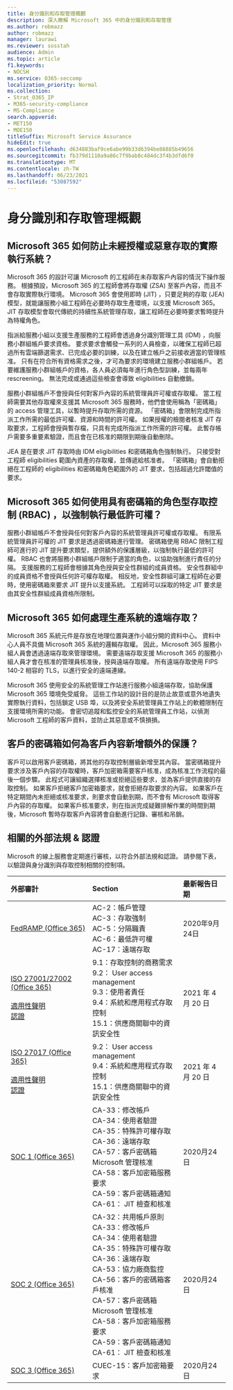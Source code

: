 ```yaml
---
title: 身分識別和存取管理概觀
description: 深入瞭解 Microsoft 365 中的身分識別和存取管理
ms.author: robmazz
author: robmazz
manager: laurawi
ms.reviewer: sosstah
audience: Admin
ms.topic: article
f1.keywords:
- NOCSH
ms.service: O365-seccomp
localization_priority: Normal
ms.collection:
- Strat_O365_IP
- M365-security-compliance
- MS-Compliance
search.appverid:
- MET150
- MOE150
titleSuffix: Microsoft Service Assurance
hideEdit: true
ms.openlocfilehash: d634883baf9ce6abe99b33d6394be86885b49656
ms.sourcegitcommit: fb379d1110a9a86c7f9bab8c484dc3f4b3dfd6f0
ms.translationtype: MT
ms.contentlocale: zh-TW
ms.lasthandoff: 06/23/2021
ms.locfileid: "53087592"
---
```

# <a name="identity-and-access-management-overview"></a>身分識別和存取管理概觀

## <a name="how-does-microsoft-365-protect-production-systems-from-unauthorized-or-malicious-access"></a>Microsoft 365 如何防止未經授權或惡意存取的實際執行系統？

Microsoft 365 的設計可讓 Microsoft 的工程師在未存取客戶內容的情況下操作服務。 根據預設，Microsoft 365 的工程師會將存取權 (ZSA) 至客戶內容，而且不會存取實際執行環境。 Microsoft 365 會使用即時 (JIT) ，只要足夠的存取 (JEA) 模型，就能讓服務小組工程師在必要時存取生產環境，以支援 Microsoft 365。 JIT 存取模型會取代傳統的持續性系統管理存取，讓工程師在必要時要求暫時提升為特權角色。

指派給服務小組以支援生產服務的工程師會透過身分識別管理工具 (IDM) ，向服務小群組帳戶要求資格。 要求要求會觸發一系列的人員檢查，以確保工程師已超過所有雲端篩選需求、已完成必要的訓練，以及在建立帳戶之前接收適當的管理核准。 只有在符合所有資格需求之後，才可為要求的環境建立服務小群組帳戶。 若要維護服務小群組帳戶的資格，各人員必須每年進行角色型訓練，並每兩年 rescreening。 無法完成或通過這些檢查會導致 eligibilities 自動撤銷。

服務小群組帳戶不會授與任何對客戶內容的系統管理員許可權或存取權。 當工程師需要其他存取權來支援其 Microsoft 365 服務時，他們會使用稱為「密碼箱」的 access 管理工具，以暫時提升存取所需的資源。 「密碼箱」會限制完成所指派工作所需的最低許可權、資源和時間的許可權。 如果授權的檢閱者核准 JIT 存取要求，工程師會授與暫存檔，只具有完成所指派工作所需的許可權。 此暫存帳戶需要多重要素驗證，而且會在已核准的期限到期後自動刪除。

JEA 是在要求 JIT 存取時由 IDM eligibilities 和密碼箱角色強制執行。 只接受對工程師 eligibilities 範圍內資產的存取權，並傳遞給核准者。 「密碼箱」會自動拒絕在工程師的 eligibilities 和密碼箱角色範圍外的 JIT 要求，包括超過允許閾值的要求。  

## <a name="how-does-microsoft-365-use-role-based-access-control-rbac-with-lockbox-to-enforce-least-privilege"></a>Microsoft 365 如何使用具有密碼箱的角色型存取控制 (RBAC) ，以強制執行最低許可權？

服務小群組帳戶不會授與任何對客戶內容的系統管理員許可權或存取權。 有限系統管理員許可權的 JIT 要求是透過密碼箱進行管理。 密碼箱使用 RBAC 限制工程師可進行的 JIT 提升要求類型，提供額外的保護層級，以強制執行最低的許可權。 RBAC 也會將服務小群組帳戶限制于適當的角色，以協助強制進行責任的分隔。
支援服務的工程師會根據其角色授與安全性群組的成員資格。 安全性群組中的成員資格不會授與任何許可權存取權。 相反地，安全性群組可讓工程師在必要時，使用密碼箱來要求 JIT 提升以支援系統。 工程師可以採取的特定 JIT 要求是由其安全性群組成員資格所限制。

## <a name="how-does-microsoft-365-handle-remote-access-to-production-systems"></a>Microsoft 365 如何處理生產系統的遠端存取？

Microsoft 365 系統元件是存放在地理位置與運作小組分開的資料中心。 資料中心人員不具備 Microsoft 365 系統的邏輯存取權。 因此，Microsoft 365 服務小組人員會透過遠端存取來管理環境。 需要遠端存取支援 Microsoft 365 的服務小組人員才會在核准的管理員核准後，授與遠端存取權。 所有遠端存取使用 FIPS 140-2 相容的 TLS，以進行安全的遠端連線。

Microsoft 365 使用安全的系統管理工作站進行服務小組遠端存取，協助保護 Microsoft 365 環境免受威脅。 這些工作站的設計目的是防止故意或意外地遺失實際執行資料，包括鎖定 USB 埠，以及將安全系統管理員工作站上的軟體限制在支援環境所需的功能。 會密切追蹤和監控安全的系統管理員工作站，以偵測 Microsoft 工程師的客戶資料，並防止其惡意或不慎損損。

## <a name="how-does-customer-lockbox-add-additional-protection-for-customer-content"></a>客戶的密碼箱如何為客戶內容新增額外的保護？

客戶可以啟用客戶密碼箱，將其他的存取控制層級新增至其內容。 當密碼箱提升要求涉及客戶內容的存取權時，客戶加密箱需要客戶核准，成為核准工作流程的最後一個步驟。 此程式可讓組織選擇核准或拒絕這些要求，並為客戶提供直接的存取控制。 如果客戶拒絕客戶加密箱要求，就會拒絕存取要求的內容。 如果客戶在特定期間內未拒絕或核准要求，則要求會自動到期，而不會有 Microsoft 取得客戶內容的存取權。 如果客戶核准要求，則在指派完成疑難排解作業的時間到期後，Microsoft 暫時存取客戶內容將會自動進行記錄、審核和吊銷。

## <a name="related-external-regulations--certifications"></a>相關的外部法規 & 認證

Microsoft 的線上服務會定期進行審核，以符合外部法規和認證。 請參閱下表，以驗證與身分識別與存取控制相關的控制項。

| **外部審計** | **Section** | **最新報告日期** |
|:--------------------|:------------|:-----------------------|
| [FedRAMP (Office 365) ](https://compliance.microsoft.com/compliancemanager) | AC-2：帳戶管理 <br> AC-3：存取強制 <br> AC-5：分隔職責 <br> AC-6：最低許可權 <br> AC-17：遠端存取 | 2020年9月24日 |
| [ISO 27001/27002 (Office 365) ](https://servicetrust.microsoft.com/ViewPage/MSComplianceGuideV3?command=Download&downloadType=Document&downloadId=8d625374-4f2d-49f8-9d37-a4281ba98222&tab=7027ead0-3d6b-11e9-b9e1-290b1eb4cdeb&docTab=7027ead0-3d6b-11e9-b9e1-290b1eb4cdeb_ISO_Reports) <br><br> [適用性聲明](https://servicetrust.microsoft.com/ViewPage/MSComplianceGuideV3?command=Download&downloadType=Document&downloadId=c0df4ce8-c77e-4183-84eb-c8688470d8b1&tab=7027ead0-3d6b-11e9-b9e1-290b1eb4cdeb&docTab=7027ead0-3d6b-11e9-b9e1-290b1eb4cdeb_ISO_Reports) <br> [認證](https://servicetrust.microsoft.com/ViewPage/MSComplianceGuideV3?command=Download&downloadType=Document&downloadId=1e84a14a-2468-45ac-9412-5e53250d57ec&tab=7027ead0-3d6b-11e9-b9e1-290b1eb4cdeb&docTab=7027ead0-3d6b-11e9-b9e1-290b1eb4cdeb_ISO_Reports) | 9.1：存取控制的商務需求 <br> 9.2： User access management <br> 9.3：使用者責任 <br> 9.4：系統和應用程式存取控制 <br> 15.1：供應商關聯中的資訊安全性 | 2021 年 4 月 20 日 |
| [ISO 27017 (Office 365) ](https://servicetrust.microsoft.com/ViewPage/MSComplianceGuideV3?command=Download&downloadType=Document&downloadId=8d625374-4f2d-49f8-9d37-a4281ba98222&tab=7027ead0-3d6b-11e9-b9e1-290b1eb4cdeb&docTab=7027ead0-3d6b-11e9-b9e1-290b1eb4cdeb_ISO_Reports) <br><br> [適用性聲明](https://servicetrust.microsoft.com/ViewPage/MSComplianceGuideV3?command=Download&downloadType=Document&downloadId=c0df4ce8-c77e-4183-84eb-c8688470d8b1&tab=7027ead0-3d6b-11e9-b9e1-290b1eb4cdeb&docTab=7027ead0-3d6b-11e9-b9e1-290b1eb4cdeb_ISO_Reports) <br> [認證](https://servicetrust.microsoft.com/ViewPage/MSComplianceGuideV3?command=Download&downloadType=Document&downloadId=70de0999-5451-43a3-9ef4-761e8fbfb1a3&tab=7027ead0-3d6b-11e9-b9e1-290b1eb4cdeb&docTab=7027ead0-3d6b-11e9-b9e1-290b1eb4cdeb_ISO_Reports) | 9.2： User access management <br> 9.4：系統和應用程式存取控制 <br> 15.1：供應商關聯中的資訊安全性 | 2021 年 4 月 20 日 |
| [SOC 1 (Office 365) ](https://servicetrust.microsoft.com/ViewPage/MSComplianceGuideV3?command=Download&downloadType=Document&downloadId=90df3f9c-3aaf-4dbf-99d0-ca9f2991721b&tab=7027ead0-3d6b-11e9-b9e1-290b1eb4cdeb&docTab=7027ead0-3d6b-11e9-b9e1-290b1eb4cdeb_SOC_%2F_SSAE_16_Reports) | CA-33：修改帳戶 <br> CA-34：使用者驗證 <br> CA-35：特殊許可權存取 <br> CA-36：遠端存取 <br> CA-57：客戶密碼箱 Microsoft 管理核准 <br> CA-58：客戶加密箱服務要求 <br> CA-59：客戶密碼箱通知 <br> CA-61： JIT 檢查和核准 | 2020月24日 |
| [SOC 2 (Office 365) ](https://servicetrust.microsoft.com/ViewPage/MSComplianceGuideV3?command=Download&downloadType=Document&downloadId=a73c1738-7892-42b7-acd3-87b6371c53f6&tab=7027ead0-3d6b-11e9-b9e1-290b1eb4cdeb&docTab=7027ead0-3d6b-11e9-b9e1-290b1eb4cdeb_SOC_%2F_SSAE_16_Reports) | CA-32：共用帳戶原則 <br> CA-33：修改帳戶 <br> CA-34：使用者驗證 <br> CA-35：特殊許可權存取 <br> CA-36：遠端存取 <br> CA-53：協力廠商監控 <br> CA-56：客戶的密碼箱客戶核准 <br> CA-57：客戶密碼箱 Microsoft 管理核准 <br> CA-58：客戶加密箱服務要求 <br> CA-59：客戶密碼箱通知 <br> CA-61： JIT 檢查和核准 | 2020月24日 |
| [SOC 3 (Office 365) ](https://servicetrust.microsoft.com/ViewPage/MSComplianceGuideV3?command=Download&downloadType=Document&downloadId=274054e5-4968-48d2-bf94-9a8eda5d7a93&tab=7027ead0-3d6b-11e9-b9e1-290b1eb4cdeb&docTab=7027ead0-3d6b-11e9-b9e1-290b1eb4cdeb_SOC_%2F_SSAE_16_Reports) | CUEC-15：客戶加密箱要求 | 2020月24日 |